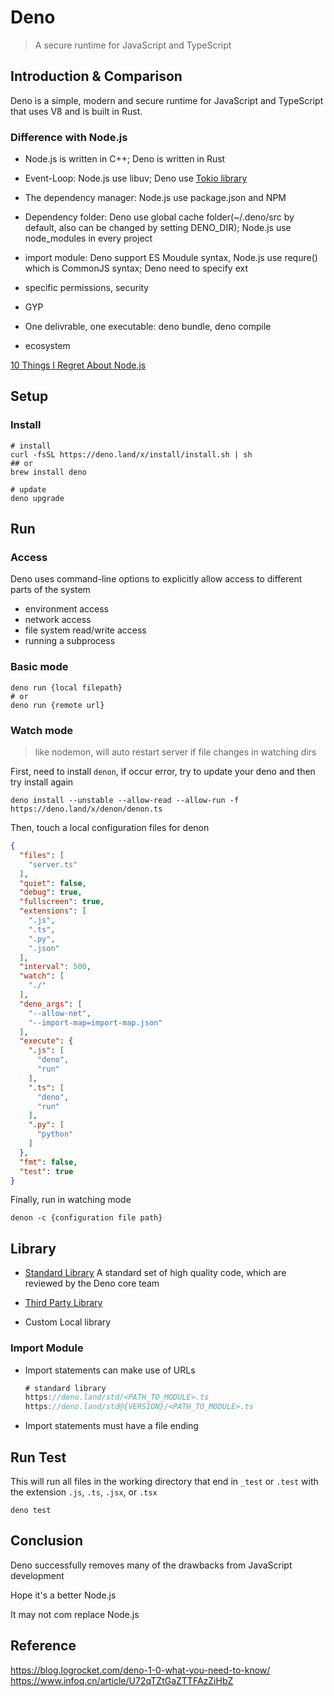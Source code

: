 # Deno

> A secure runtime for JavaScript and TypeScript

## Introduction & Comparison

Deno is a simple, modern and secure runtime for JavaScript and TypeScript that uses V8 and is built in Rust.

### Difference with Node.js

* Node.js is written in C++; Deno is written in Rust

* Event-Loop: Node.js use libuv; Deno use [Tokio library](https://github.com/tokio-rs/tokio)

* The dependency manager: Node.js use package.json and NPM

* Dependency folder: Deno use global cache folder(~/.deno/src by default, also can be changed by setting DENO_DIR); Node.js use node_modules in every project

* import module: Deno support ES Moudule syntax, Node.js use requre() which is CommonJS syntax; Deno need to specify ext

* specific permissions, security

* GYP

* One delivrable, one executable: deno bundle, deno compile

* ecosystem

[10 Things I Regret About Node.js](https://www.youtube.com/watch?v=M3BM9TB-8yA)

## Setup

### Install

```shell
# install
curl -fsSL https://deno.land/x/install/install.sh | sh
## or
brew install deno

# update
deno upgrade
```

## Run

### Access

Deno uses command-line options to explicitly allow access to different parts of the system

* environment access
* network access
* file system read/write access
* running a subprocess

### Basic mode

```shell
deno run {local filepath}
# or
deno run {remote url}
```

### Watch mode

> like nodemon, will auto restart server if file changes in watching dirs

First, need to install `denon`, if occur error, try to update your deno and then try install again

```shell
deno install --unstable --allow-read --allow-run -f https://deno.land/x/denon/denon.ts
```

Then, touch a local configuration files for denon

```json
{
  "files": [
    "server.ts"
  ],
  "quiet": false,
  "debug": true,
  "fullscreen": true,
  "extensions": [
    ".js",
    ".ts",
    ".py",
    ".json"
  ],
  "interval": 500,
  "watch": [
    "./"
  ],
  "deno_args": [
    "--allow-net",
    "--import-map=import-map.json"
  ],
  "execute": {
    ".js": [
      "deno",
      "run"
    ],
    ".ts": [
      "deno",
      "run"
    ],
    ".py": [
      "python"
    ]
  },
  "fmt": false,
  "test": true
}
```

Finally, run in watching mode

```shell
denon -c {configuration file path}
```

## Library

* [Standard Library](https://github.com/denoland/deno/tree/master/std)
A standard set of high quality code, which are reviewed by the Deno core team

* [Third Party Library](https://deno.land/x#info)

* Custom Local library

### Import Module

* Import statements can make use of URLs

  ```typescript
  # standard library
  https://deno.land/std/<PATH_TO_MODULE>.ts
  https://deno.land/std@{VERSION}/<PATH_TO_MODULE>.ts
  ```

* Import statements must have a file ending

## Run Test

This will run all files in the working directory that end in `_test` or `.test` with the extension `.js`, `.ts`, `.jsx`, or `.tsx`

```shell
deno test
```

## Conclusion

Deno successfully removes many of the drawbacks from JavaScript development

Hope it's a better Node.js

It may not com replace Node.js

## Reference

https://blog.logrocket.com/deno-1-0-what-you-need-to-know/
https://www.infoq.cn/article/U72qTZtGaZTTFAzZiHbZ
